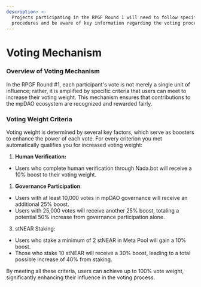 ```yaml
---
description: >-
  Projects participating in the RPGF Round 1 will need to follow specific
  procedures and be aware of key information regarding the voting process.
---
```


# Voting Mechanism

### Overview of Voting Mechanism

In the RPGF Round #1, each participant's vote is not merely a single unit of influence; rather, it is amplified by specific criteria that users can meet to increase their voting weight. This mechanism ensures that contributions to the mpDAO ecosystem are recognized and rewarded fairly.

### Voting Weight Criteria

Voting weight is determined by several key factors, which serve as boosters to enhance the power of each vote. For every criterion you met automatically qualifies you for increased voting weight:

1. **Human Verification:**&#x20;

* Users who complete human verification through Nada.bot will receive a 10% boost to their voting weight.

1. **Governance Participation**:

* Users with at least 10,000 votes in mpDAO governance will receive an additional 25% boost.
* Users with 25,000 votes will receive another 25% boost, totaling a potential 50% increase from governance participation alone.

3. stNEAR Staking:

* Users who stake a minimum of 2 stNEAR in Meta Pool will gain a 10% boost.
* Those who stake 10 stNEAR will receive a 30% boost, leading to a total possible increase of 40% from staking.

By meeting all these criteria, users can achieve up to 100% vote weight, significantly enhancing their influence in the voting process.



